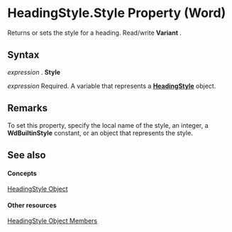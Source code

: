 
# HeadingStyle.Style Property (Word)

Returns or sets the style for a heading. Read/write  **Variant** .


## Syntax

 _expression_ . **Style**

 _expression_ Required. A variable that represents a **[HeadingStyle](d57e68ce-4c8b-0063-5077-82462451f336.md)** object.


## Remarks

To set this property, specify the local name of the style, an integer, a  **WdBuiltinStyle** constant, or an object that represents the style.


## See also


#### Concepts


[HeadingStyle Object](d57e68ce-4c8b-0063-5077-82462451f336.md)
#### Other resources


[HeadingStyle Object Members](424b2f0f-911f-e2ab-e917-8a225ed3f8ff.md)
